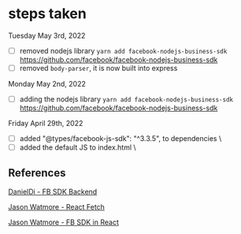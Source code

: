 # steps taken

Tuesday May 3rd, 2022
- [ ] removed nodejs library `yarn add facebook-nodejs-business-sdk` https://github.com/facebook/facebook-nodejs-business-sdk
- [ ] removed `body-parser`, it is now built into express

Monday May 2nd, 2022
- [ ] adding the nodejs library `yarn add facebook-nodejs-business-sdk` https://github.com/facebook/facebook-nodejs-business-sdk

Friday April 29th, 2022
-   [ ] added "@types/facebook-js-sdk": "^3.3.5", to dependencies \
-   [ ] added the default JS to index.html \

## References

[DanielDi - FB SDK Backend](https://github.com/dannydi12/insta-content-bot/blob/master/src/index.ts)

[Jason Watmore - React Fetch](https://jasonwatmore.com/post/2020/02/01/react-fetch-http-post-request-examples)

[Jason Watmore - FB SDK in React](https://jasonwatmore.com/post/2020/10/28/react-facebook-how-to-use-the-facebook-sdk-in-a-react-app)
